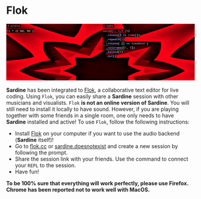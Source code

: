 # Flok

![img](flok.png)

**Sardine** has been integrated to [Flok](https://github.com/munshkr/flok), a collaborative text editor for live coding. Using `Flok`, you can easily share a **Sardine** session with other musicians and visualists. `Flok` **is not an online version of Sardine**. You will still need to install it locally to have sound. However, if you are playing together with some friends in a single room, one only needs to have **Sardine** installed and active! To use `Flok`, follow the following instructions:

-   Install [Flok](https://github.com/munshkr/flok) on your computer if you want to use the audio backend (**Sardine** itself)!
-   Go to [flok.cc](https://flok.cc) or [sardine.doesnotexist](https://sardine.doesnotexist.club) and create a new session by following the prompt.
-   Share the session link with your friends. Use the command to connect your `REPL` to the session.
-   Have fun!

**To be 100% sure that everything will work perfectly, please use **Firefox**. **Chrome** has been reported not to work well with **MacOS**.**


